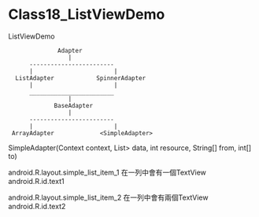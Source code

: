# Class18_ListViewDemo
ListViewDemo

                  Adapter
                     |
          ------------------------
          |                       |
      ListAdapter            SpinnerAdapter
          |                       |
          ________________________
                     |
                 BaseAdapter
                     |
          ------------------------
          |                       |
     ArrayAdapter             <SimpleAdapter>

 SimpleAdapter(Context context, List<? extends Map<String, ?>> data, int resource, String[] from, int[] to)



 android.R.layout.simple_list_item_1
      在一列中會有一個TextView
      android.R.id.text1

 android.R.layout.simple_list_item_2
      在一列中會有兩個TextView
      android.R.id.text2
      
      
